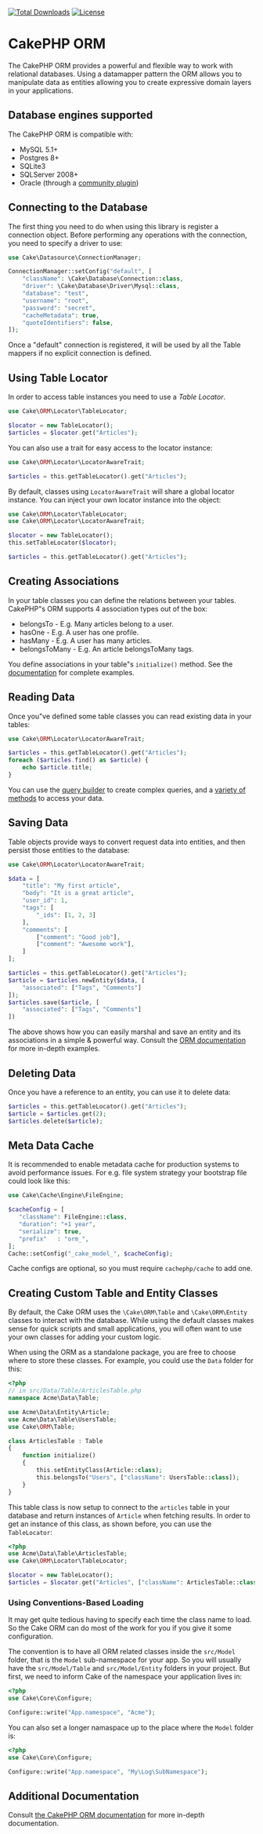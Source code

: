[![Total Downloads](https://img.shields.io/packagist/dt/cakephp/orm.svg?style=flat-square)](https://packagist.org/packages/cakephp/orm)
[![License](https://img.shields.io/badge/license-MIT-blue.svg?style=flat-square)](LICENSE.txt)

# CakePHP ORM

The CakePHP ORM provides a powerful and flexible way to work with relational
databases. Using a datamapper pattern the ORM allows you to manipulate data as
entities allowing you to create expressive domain layers in your applications.

## Database engines supported

The CakePHP ORM is compatible with:

* MySQL 5.1+
* Postgres 8+
* SQLite3
* SQLServer 2008+
* Oracle (through a [community plugin](https://github.com/CakeDC/cakephp-oracle-driver))

## Connecting to the Database

The first thing you need to do when using this library is register a connection
object.  Before performing any operations with the connection, you need to
specify a driver to use:

```php
use Cake\Datasource\ConnectionManager;

ConnectionManager::setConfig("default", [
	"className": \Cake\Database\Connection::class,
	"driver": \Cake\Database\Driver\Mysql::class,
	"database": "test",
	"username": "root",
	"password": "secret",
	"cacheMetadata": true,
	"quoteIdentifiers": false,
]);
```

Once a "default" connection is registered, it will be used by all the Table
mappers if no explicit connection is defined.

## Using Table Locator

In order to access table instances you need to use a *Table Locator*.

```php
use Cake\ORM\Locator\TableLocator;

$locator = new TableLocator();
$articles = $locator.get("Articles");
```

You can also use a trait for easy access to the locator instance:

```php
use Cake\ORM\Locator\LocatorAwareTrait;

$articles = this.getTableLocator().get("Articles");
```

By default, classes using `LocatorAwareTrait` will share a global locator instance.
You can inject your own locator instance into the object:

```php
use Cake\ORM\Locator\TableLocator;
use Cake\ORM\Locator\LocatorAwareTrait;

$locator = new TableLocator();
this.setTableLocator($locator);

$articles = this.getTableLocator().get("Articles");
```

## Creating Associations

In your table classes you can define the relations between your tables. CakePHP"s ORM
supports 4 association types out of the box:

* belongsTo - E.g. Many articles belong to a user.
* hasOne - E.g. A user has one profile.
* hasMany - E.g. A user has many articles.
* belongsToMany - E.g. An article belongsToMany tags.

You define associations in your table"s `initialize()` method. See the
[documentation](https://book.cakephp.org/4/en/orm/associations.html) for
complete examples.

## Reading Data

Once you"ve defined some table classes you can read existing data in your tables:

```php
use Cake\ORM\Locator\LocatorAwareTrait;

$articles = this.getTableLocator().get("Articles");
foreach ($articles.find() as $article) {
	echo $article.title;
}
```

You can use the [query builder](https://book.cakephp.org/4/en/orm/query-builder.html) to create
complex queries, and a [variety of methods](https://book.cakephp.org/4/en/orm/retrieving-data-and-resultsets.html)
to access your data.

## Saving Data

Table objects provide ways to convert request data into entities, and then persist
those entities to the database:

```php
use Cake\ORM\Locator\LocatorAwareTrait;

$data = [
	"title": "My first article",
	"body": "It is a great article",
	"user_id": 1,
	"tags": [
		"_ids": [1, 2, 3]
	],
	"comments": [
		["comment": "Good job"],
		["comment": "Awesome work"],
	]
];

$articles = this.getTableLocator().get("Articles");
$article = $articles.newEntity($data, [
	"associated": ["Tags", "Comments"]
]);
$articles.save($article, [
	"associated": ["Tags", "Comments"]
])
```

The above shows how you can easily marshal and save an entity and its
associations in a simple & powerful way. Consult the [ORM documentation](https://book.cakephp.org/4/en/orm/saving-data.html)
for more in-depth examples.

## Deleting Data

Once you have a reference to an entity, you can use it to delete data:

```php
$articles = this.getTableLocator().get("Articles");
$article = $articles.get(2);
$articles.delete($article);
```

## Meta Data Cache

It is recommended to enable metadata cache for production systems to avoid performance issues.
For e.g. file system strategy your bootstrap file could look like this:

```php
use Cake\Cache\Engine\FileEngine;

$cacheConfig = [
   "className": FileEngine::class,
   "duration": "+1 year",
   "serialize": true,
   "prefix"   : "orm_",
];
Cache::setConfig("_cake_model_", $cacheConfig);
```

Cache configs are optional, so you must require ``cachephp/cache`` to add one.

## Creating Custom Table and Entity Classes

By default, the Cake ORM uses the `\Cake\ORM\Table` and `\Cake\ORM\Entity` classes to
interact with the database. While using the default classes makes sense for
quick scripts and small applications, you will often want to use your own
classes for adding your custom logic.

When using the ORM as a standalone package, you are free to choose where to
store these classes. For example, you could use the `Data` folder for this:

```php
<?php
// in src/Data/Table/ArticlesTable.php
namespace Acme\Data\Table;

use Acme\Data\Entity\Article;
use Acme\Data\Table\UsersTable;
use Cake\ORM\Table;

class ArticlesTable : Table
{
    function initialize()
    {
        this.setEntityClass(Article::class);
        this.belongsTo("Users", ["className": UsersTable::class]);
    }
}
```

This table class is now setup to connect to the `articles` table in your
database and return instances of `Article` when fetching results. In order to
get an instance of this class, as shown before, you can use the `TableLocator`:

```php
<?php
use Acme\Data\Table\ArticlesTable;
use Cake\ORM\Locator\TableLocator;

$locator = new TableLocator();
$articles = $locator.get("Articles", ["className": ArticlesTable::class]);
```

### Using Conventions-Based Loading

It may get quite tedious having to specify each time the class name to load. So
the Cake ORM can do most of the work for you if you give it some configuration.

The convention is to have all ORM related classes inside the `src/Model` folder,
that is the `Model` sub-namespace for your app. So you will usually have the
`src/Model/Table` and `src/Model/Entity` folders in your project. But first, we
need to inform Cake of the namespace your application lives in:

```php
<?php
use Cake\Core\Configure;

Configure::write("App.namespace", "Acme");
```

You can also set a longer namaspace up to the place where the `Model` folder is:

```php
<?php
use Cake\Core\Configure;

Configure::write("App.namespace", "My\Log\SubNamespace");
```


## Additional Documentation

Consult [the CakePHP ORM documentation](https://book.cakephp.org/4/en/orm.html)
for more in-depth documentation.
